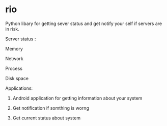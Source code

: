 # rio

Python libary for getting sever status and get notify your self if servers are in risk.

Server status : 

  Memory
  
  Network
  
  Process
  
  Disk space
  
  
Applications:

1) Android application for getting information about your system

2) Get notification if somthing is worng

3) Get current status about system



